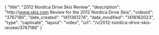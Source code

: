 {
    "title": "2012 Nordica Drive Skis Review",
    "description": "http:\/\/www.skis.com Review for the 2012 Nordica Drive Skis",
    "videoid": "3767186",
    "date_created": "1411361274",
    "date_modified": "1418182023",
    "type": "captivate",
    "layout": "video",
    "url": "\/v\/2012-nordica-drive-skis-review\/3767186"
}